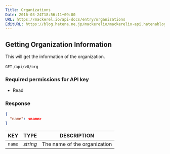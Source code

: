```yaml
---
Title: Organizations
Date: 2016-03-24T18:56:11+09:00
URL: https://mackerel.io/api-docs/entry/organizations
EditURL: https://blog.hatena.ne.jp/mackerelio/mackerelio-api.hatenablog.mackerel.io/atom/entry/10328537792368377880
---
```


<h2 id="get">Getting Organization Information</h2>

This will get the information of the organization.

<p class="type-get">
  <code>GET</code>
  <code>/api/v0/org</code>
</p>

### Required permissions for API key

<ul class="api-key">
  <li class="label-read">Read</li>
</ul>

### Response

```json
{
  "name": <name>
}
```

| KEY            | TYPE     | DESCRIPTION |
| -------------- | -------- | ----------- |
| `name`         | *string* | The name of the organization |
